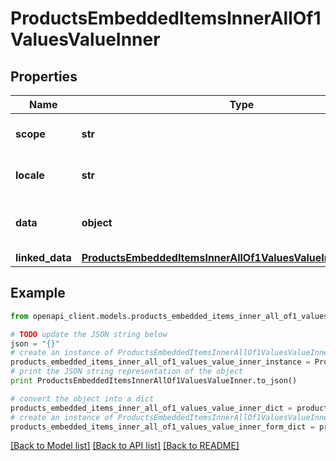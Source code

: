 # ProductsEmbeddedItemsInnerAllOf1ValuesValueInner


## Properties
Name | Type | Description | Notes
------------ | ------------- | ------------- | -------------
**scope** | **str** | &lt;a href&#x3D;&#39;api-reference.html#Channel&#39;&gt;Channel&lt;/a&gt; code of the product value | [optional] 
**locale** | **str** | &lt;a href&#x3D;&#39;api-reference.html#Locale&#39;&gt;Locale&lt;/a&gt; code of the product value | [optional] 
**data** | **object** | Product value. See &lt;a href&#x3D;&#39;/concepts/products.html#the-data-format&#39;&gt;the &#x60;data&#x60; format&lt;/a&gt; section for more details. | [optional] 
**linked_data** | [**ProductsEmbeddedItemsInnerAllOf1ValuesValueInnerLinkedData**](ProductsEmbeddedItemsInnerAllOf1ValuesValueInnerLinkedData.md) |  | [optional] 

## Example

```python
from openapi_client.models.products_embedded_items_inner_all_of1_values_value_inner import ProductsEmbeddedItemsInnerAllOf1ValuesValueInner

# TODO update the JSON string below
json = "{}"
# create an instance of ProductsEmbeddedItemsInnerAllOf1ValuesValueInner from a JSON string
products_embedded_items_inner_all_of1_values_value_inner_instance = ProductsEmbeddedItemsInnerAllOf1ValuesValueInner.from_json(json)
# print the JSON string representation of the object
print ProductsEmbeddedItemsInnerAllOf1ValuesValueInner.to_json()

# convert the object into a dict
products_embedded_items_inner_all_of1_values_value_inner_dict = products_embedded_items_inner_all_of1_values_value_inner_instance.to_dict()
# create an instance of ProductsEmbeddedItemsInnerAllOf1ValuesValueInner from a dict
products_embedded_items_inner_all_of1_values_value_inner_form_dict = products_embedded_items_inner_all_of1_values_value_inner.from_dict(products_embedded_items_inner_all_of1_values_value_inner_dict)
```
[[Back to Model list]](../README.md#documentation-for-models) [[Back to API list]](../README.md#documentation-for-api-endpoints) [[Back to README]](../README.md)


